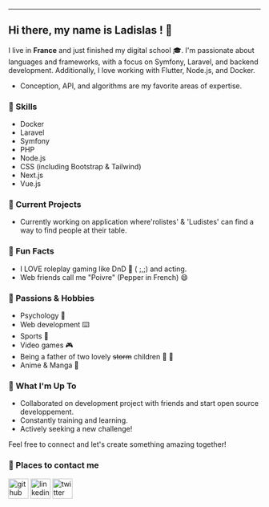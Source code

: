 
______________________________________________________________________________________________________________________________________________________________________________________ 


## Hi there, my name is __Ladislas__ ! :gift: ##
  

I live in **France** and just finished my digital school :mortar_board:.  I'm passionate about languages and frameworks, with a focus on Symfony, Laravel, and backend development. 
Additionally, I love working with Flutter, Node.js, and Docker.

- Conception, API, and algorithms are my favorite areas of expertise.

### 🚀 Skills

- Docker
- Laravel
- Symfony
- PHP
- Node.js
- CSS (including Bootstrap & Tailwind)
- Next.js
- Vue.js

### 🌱 Current Projects

- Currently working on application where'rolistes' & 'Ludistes' can find a way to find people at their table.

### 👯 Fun Facts

- I LOVE roleplay gaming like DnD 🐉 ( ;,;) and acting.
- Web friends call me "Poivre" (Pepper in French) 😄
  
### 🌈 Passions & Hobbies

- Psychology 🧠
- Web development ⌨️
- Sports 🥅
- Video games 🎮
- Being a father of two lovely ~~storm~~ children 👧 👧
- Anime & Manga 📖

### 🧐 What I'm Up To

- Collaborated on development project with friends and start open source developpement.
- Constantly training and learning.
- Actively seeking a new challenge!

Feel free to connect and let's create something amazing together!

### 📇 Places to contact me 

[<img src='https://cdn.jsdelivr.net/npm/simple-icons@3.0.1/icons/github.svg' alt='github' height='40'>](https://github.com/Marchandladislas) 
[<img src='https://cdn.jsdelivr.net/npm/simple-icons@3.0.1/icons/linkedin.svg' alt='linkedin' height='40'>](https://www.linkedin.com/in/ladislas-marchand//) [<img src='https://cdn.jsdelivr.net/npm/simple-icons@3.0.1/icons/twitter.svg' alt='twitter' height='40'>](https://twitter.com/Marchandlad)  





